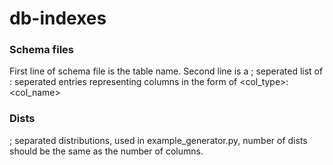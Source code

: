 # db-indexes

### Schema files
First line of schema file is the table name.
Second line is a ; seperated list of : seperated entries representing columns in the form of <col_type>:<col_name>

### Dists
; separated distributions, used in example_generator.py, number of dists should be the same as the number of columns.